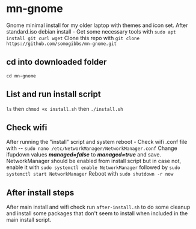 # mn-gnome
Gnome minimal install for my older laptop with themes and icon set.
After standard.iso debian install - Get some necessary tools with `sudo apt install git curl wget` 
Clone this repo with `git clone https://github.com/somogibbs/mn-gnome.git` 
## cd into downloaded folder 
`cd mn-gnome`
## List and run install script
`ls` then `chmod +x install.sh` then `./install.sh`
## Check wifi
After running the "install" script and system reboot -
Check wifi .conf file with -- `sudo nano /etc/NetworkManager/NetworkManager.conf`
Change ifupdown values ***managed=false*** to ***managed=true*** and save.
NetworkManager should be enabled from install script but in case not, enable it with `sudo systemctl enable NetworkManager` followed by
`sudo systemctl start NetworkManager` Reboot with `sudo shutdown -r now`
## After install steps
After main install and wifi check run `after-install.sh` to do some cleanup and install some packages that don't seem to install when 
included in the main install script.  


